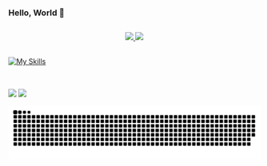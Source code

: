 ### Hello, World 🤘
##

<div align="center">
  <a href="https://github.com/R-Goncalv2s">
  <img height="180em" src="https://github-readme-stats.vercel.app/api?username=R-Goncalv2s&show_icons=true&theme=chartreuse-dark&include_all_commits=true&count_private=true"/>
  <img height="180em" src="https://github-readme-stats.vercel.app/api/top-langs/?username=R-Goncalv2s&layout=compact&langs_count=7&theme=chartreuse-dark"/>
</div>
<br>

![My Skills](https://skillicons.dev/icons?i=html,css,js,c,py,php,git,mysql)

##

<br>
<div> 
  <a href = "mailto:rafaelagoncalves0011@gmail.com"><img src="https://img.shields.io/badge/-Gmail-%23333?style=for-the-badge&logo=gmail&logoColor=white" target="_blank"></a>
  <a href="https://www.linkedin.com/in/rafaela-gon%C3%A7alves-22b9a3243" target="_blank"><img src="https://img.shields.io/badge/-LinkedIn-%230077B5?style=for-the-badge&logo=linkedin&logoColor=white" target="_blank"></a> 
  
  ![Snake animation](https://github.com/R-Goncalv2s/R-Goncalv2s/blob/output/github-contribution-grid-snake.svg)
 
</div>

